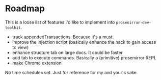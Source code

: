 # Roadmap

This is a loose list of features I'd like to implement into `prosemirror-dev-toolkit`.

- track appendedTransactions. Because it's a must.
- improve the injection script (basically enhance the hack to gain access to view)
- enhance structure tab on large docs. It could be faster
- add tab to execute commands. Basically a (primitive) prosemirror REPL
- make Chrome extension

No time schedules set. Just for reference for my and your's sake.